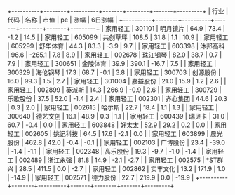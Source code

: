 +----------+--------+----------+-------+--------+-------+---------+
|   行业   |  代码  |   名称   | 市值  |   pe   | 涨幅  | 6日涨幅 |
+----------+--------+----------+-------+--------+-------+---------+
| 家用轻工 | 301101 | 明月镜片 | 64.9  |  73.4  | -1.2  |  14.5   |
| 家用轻工 | 605099 | 共创草坪 | 108.5 |  31.8  |  1.1  |  10.9   |
| 家用轻工 | 605299 | 舒华体育 | 44.3  |  83.3  | -3.9  |   9.7   |
| 家用轻工 | 603398 | 沐邦高科 | 96.6  | -265.1 |  7.8  |   8.9   |
| 家用轻工 | 002678 | 珠江钢琴 | 82.0  |  38.7  |  0.7  |   7.9   |
| 家用轻工 | 300651 | 金陵体育 | 39.9  | 390.1  | -16.7 |   7.5   |
| 家用轻工 | 300329 | 海伦钢琴 | 17.3  |  68.7  | -0.1  |   3.8   |
| 家用轻工 | 300703 | 创源股份 | 16.0  |  99.3  |  1.5  |   2.7   |
| 家用轻工 | 301004 | 嘉益股份 | 21.0  |  15.9  |  1.2  |   2.6   |
| 家用轻工 | 002899 |  英派斯  | 14.3  | 266.9  | -0.9  |   2.6   |
| 家用轻工 | 300729 | 乐歌股份 | 37.5  |  52.0  | -1.4  |   2.4   |
| 家用轻工 | 002301 | 齐心集团 | 44.6  |  20.3  |  0.3  |   2.0   |
| 家用轻工 | 002615 |  哈尔斯  | 22.7  |  18.4  |  1.1  |   1.3   |
| 家用轻工 | 300640 | 德艺文创 | 16.1  |  48.9  |  0.3  |   1.1   |
| 家用轻工 | 600439 |  瑞贝卡  | 31.0  |  60.7  | -0.4  |   0.0   |
| 家用轻工 | 603848 |  好太太  | 52.9  |  29.2  |  0.2  |   0.0   |
| 家用轻工 | 002605 | 姚记科技 | 64.5  |  17.6  | -2.1  |   0.0   |
| 家用轻工 | 603899 | 晨光股份 | 462.8 |  42.0  | -0.4  |  -0.1   |
| 家用轻工 | 002103 | 广博股份 | 23.4  | -39.0  | -1.4  |  -1.1   |
| 家用轻工 | 002348 | 高乐股份 | 19.3  |  -9.7  | -1.0  |  -1.4   |
| 家用轻工 | 002489 | 浙江永强 | 81.8  |  14.9  | -2.1  |  -2.7   |
| 家用轻工 | 002575 | *ST群兴  | 28.5  | 411.5  |  0.0  |  -2.7   |
| 家用轻工 | 002862 | 实丰文化 | 13.2  | 171.9  |  1.0  |  -14.9  |
| 家用轻工 | 002571 | 德力股份 | 22.7  | 219.9  |  0.0  |  -19.9  |
+----------+--------+----------+-------+--------+-------+---------+
